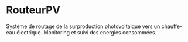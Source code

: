 # RouteurPV
Système de routage de la surproduction photovoltaique vers un chauffe-eau électrique. Monitoring et suivi des energies consommées.
